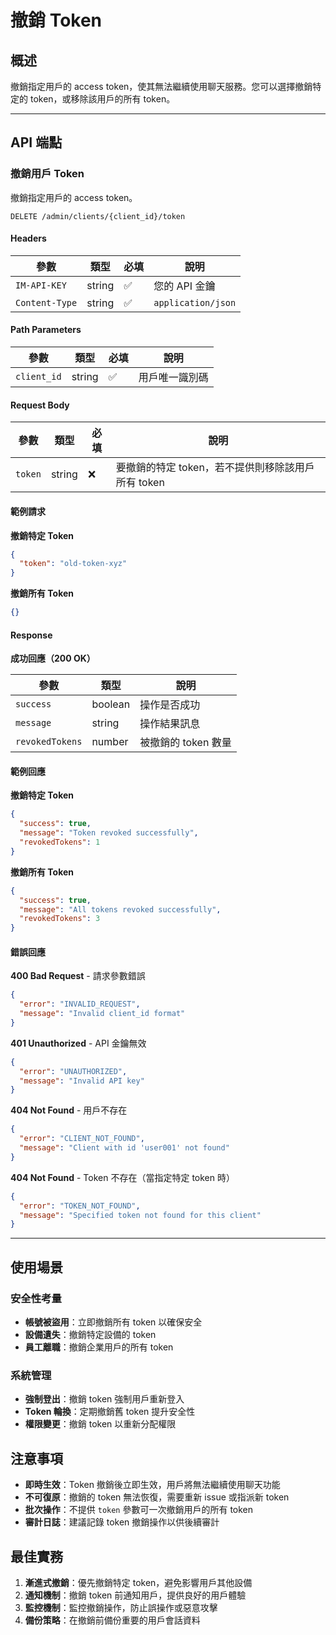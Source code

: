 # 撤銷 Token

## 概述

撤銷指定用戶的 access token，使其無法繼續使用聊天服務。您可以選擇撤銷特定的 token，或移除該用戶的所有 token。

------

## API 端點

### 撤銷用戶 Token

撤銷指定用戶的 access token。

```http
DELETE /admin/clients/{client_id}/token
```

#### Headers

| 參數           | 類型   | 必填 | 說明               |
| -------------- | ------ | ---- | ------------------ |
| `IM-API-KEY`   | string | ✅    | 您的 API 金鑰      |
| `Content-Type` | string | ✅    | `application/json` |

#### Path Parameters

| 參數        | 類型   | 必填 | 說明           |
| ----------- | ------ | ---- | -------------- |
| `client_id` | string | ✅    | 用戶唯一識別碼 |

#### Request Body

| 參數    | 類型   | 必填 | 說明                                               |
| ------- | ------ | ---- | -------------------------------------------------- |
| `token` | string | ❌    | 要撤銷的特定 token，若不提供則移除該用戶所有 token |

#### 範例請求

**撤銷特定 Token**

```json
{
  "token": "old-token-xyz"
}
```

**撤銷所有 Token**

```json
{}
```

#### Response

**成功回應（200 OK）**

| 參數            | 類型    | 說明                |
| --------------- | ------- | ------------------- |
| `success`       | boolean | 操作是否成功        |
| `message`       | string  | 操作結果訊息        |
| `revokedTokens` | number  | 被撤銷的 token 數量 |

#### 範例回應

**撤銷特定 Token**

```json
{
  "success": true,
  "message": "Token revoked successfully",
  "revokedTokens": 1
}
```

**撤銷所有 Token**

```json
{
  "success": true,
  "message": "All tokens revoked successfully",
  "revokedTokens": 3
}
```

#### 錯誤回應

**400 Bad Request** - 請求參數錯誤

```json
{
  "error": "INVALID_REQUEST",
  "message": "Invalid client_id format"
}
```

**401 Unauthorized** - API 金鑰無效

```json
{
  "error": "UNAUTHORIZED",
  "message": "Invalid API key"
}
```

**404 Not Found** - 用戶不存在

```json
{
  "error": "CLIENT_NOT_FOUND",
  "message": "Client with id 'user001' not found"
}
```

**404 Not Found** - Token 不存在（當指定特定 token 時）

```json
{
  "error": "TOKEN_NOT_FOUND",
  "message": "Specified token not found for this client"
}
```

------

## 使用場景

### 安全性考量

- **帳號被盜用**：立即撤銷所有 token 以確保安全
- **設備遺失**：撤銷特定設備的 token
- **員工離職**：撤銷企業用戶的所有 token

### 系統管理

- **強制登出**：撤銷 token 強制用戶重新登入
- **Token 輪換**：定期撤銷舊 token 提升安全性
- **權限變更**：撤銷 token 以重新分配權限

## 注意事項

- **即時生效**：Token 撤銷後立即生效，用戶將無法繼續使用聊天功能
- **不可復原**：撤銷的 token 無法恢復，需要重新 issue 或指派新 token
- **批次操作**：不提供 `token` 參數可一次撤銷用戶的所有 token
- **審計日誌**：建議記錄 token 撤銷操作以供後續審計

## 最佳實務

1. **漸進式撤銷**：優先撤銷特定 token，避免影響用戶其他設備
2. **通知機制**：撤銷 token 前通知用戶，提供良好的用戶體驗
3. **監控機制**：監控撤銷操作，防止誤操作或惡意攻擊
4. **備份策略**：在撤銷前備份重要的用戶會話資料
